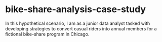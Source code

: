 # bike-share-analysis-case-study
In this hypothetical scenario, I am as a junior data analyst tasked with developing strategies to convert casual riders into annual members for a fictional bike-share program in Chicago.

